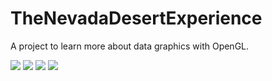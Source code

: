 # TheNevadaDesertExperience
A project to learn more about data graphics with OpenGL.

![](newspaper.png)
![](UFOs.png)
![](alien-reflection.png)
![](cube.png)

